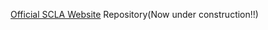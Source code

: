 [Official SCLA Website](https://scla-sagauniv.github.io/index.html) Repository(Now under construction!!)
